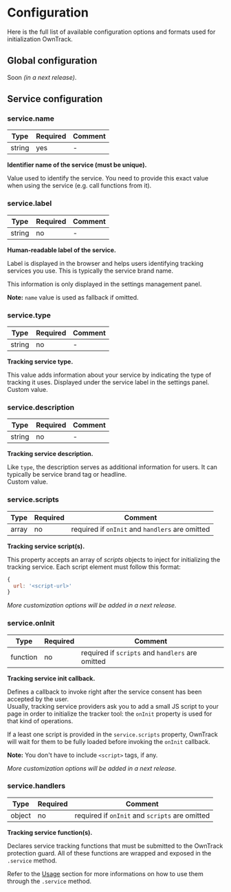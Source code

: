 # Configuration

Here is the full list of available configuration options and formats used for initialization OwnTrack.

## Global configuration

Soon _(in a next release)_.

## Service configuration

### service.name

| Type   | Required | Comment |
|--------|----------|---------|
| string | yes      | -       |

**Identifier name of the service (must be unique).**

Value used to identify the service. You need to provide this exact value when using the service (e.g. call functions from it).

### service.label

| Type   | Required | Comment |
|--------|----------|---------|
| string | no       | -       |

**Human-readable label of the service.**

Label is displayed in the browser and helps users identifying tracking services you use. This is typically the service brand name.

This information is only displayed in the settings management panel.

**Note:** `name` value is used as fallback if omitted.

### service.type

| Type   | Required | Comment |
|--------|----------|---------|
| string | no       | -       |

**Tracking service type.**

This value adds information about your service by indicating the type of tracking it uses. Displayed under the service label in the settings panel.  
Custom value.

### service.description

| Type   | Required | Comment |
|--------|----------|---------|
| string | no       | -       |

**Tracking service description.**

Like `type`, the description serves as additional information for users. It can typically be service brand tag or headline.  
Custom value.

### service.scripts

| Type   | Required | Comment                                         |
|--------|----------|-------------------------------------------------|
| array  | no       | required if `onInit` and `handlers` are omitted |

**Tracking service script(s).**

This property accepts an array of _scripts_ objects to inject for initializing the tracking service. Each script element must follow this format:

```js
{
  url: '<script-url>'
}
```

_More customization options will be added in a next release._

### service.onInit

| Type      | Required | Comment                                          |
|-----------|----------|--------------------------------------------------|
| function  | no       | required if `scripts` and `handlers` are omitted |

**Tracking service init callback.**

Defines a callback to invoke right after the service consent has been accepted by the user.  
Usually, tracking service providers ask you to add a small JS script to your page in order to initialize the tracker tool: the `onInit` property is used for that kind of operations.

If a least one script is provided in the `service.scripts` property, OwnTrack will wait for them to be fully loaded before invoking the `onInit` callback.

**Note:** You don't have to include `<script>` tags, if any.

_More customization options will be added in a next release._

### service.handlers

| Type      | Required | Comment                                         |
|-----------|----------|-------------------------------------------------|
| object    | no       | required if `onInit` and `scripts` are omitted |

**Tracking service function(s).**

Declares service tracking functions that must be submitted to the OwnTrack protection guard. All of these functions are wrapped and exposed in the `.service` method.

Refer to the [Usage](/usage) section for more informations on how to use them through the `.service` method.